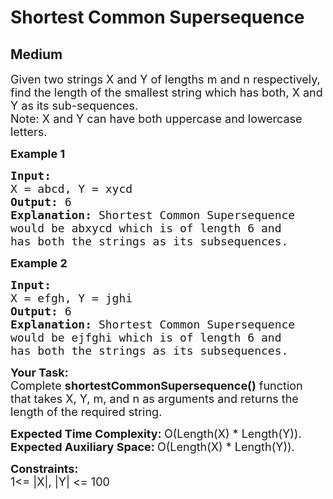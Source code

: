 # Shortest Common Supersequence
## Medium
<div class="problems_problem_content__Xm_eO"><p><span style="font-size:18px">Given two&nbsp;strings X and Y&nbsp;of lengths&nbsp;m and n&nbsp;respectively, find the length of the smallest string which has both, X and Y as its sub-sequences.<br>
Note:&nbsp;X&nbsp;and Y can have both uppercase and lowercase letters.</span></p>

<p><span style="font-size:18px"><strong>Example 1</strong></span></p>

<pre><span style="font-size:18px"><strong>Input:
</strong>X = abcd, Y = xycd
<strong>Output: </strong>6<strong>
Explanation: </strong>Shortest Common Supersequence
would be abxycd which is of length 6 and
has both the strings as its subsequences.</span>
</pre>

<p><span style="font-size:18px"><strong>Example 2</strong></span></p>

<pre><span style="font-size:18px"><strong>Input:
</strong>X = efgh, Y = jghi
<strong>Output: </strong>6<strong>
Explanation: </strong>Shortest Common Supersequence
would be ejfghi which is of length 6 and
has both the strings as its subsequences.</span></pre>

<p><span style="font-size:18px"><strong>Your Task:</strong><br>
Complete&nbsp;<strong>shortestCommonSupersequence()</strong>&nbsp;function that takes X, Y, m, and n as arguments and&nbsp;returns&nbsp;the length of the required string.</span></p>

<p><span style="font-size:18px"><strong>Expected Time Complexity:&nbsp;</strong>O(Length(X) * Length(Y)).<br>
<strong>Expected Auxiliary Space:&nbsp;</strong>O(Length(X) * Length(Y)).</span></p>

<p><span style="font-size:18px"><strong>Constraints:</strong><br>
1&lt;= |X|, |Y| &lt;= 100</span></p>

<p>&nbsp;</p>
</div>